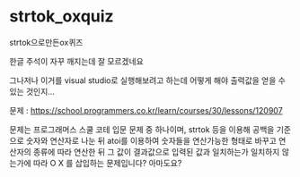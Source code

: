 # strtok_oxquiz
 strtok으로만든ox퀴즈

한글 주석이 자꾸 깨지는데 잘 모르겠네요

그나저나 이거를 visual studio로 실행해보려고 하는데 어떻게 해야 출력값을 얻을 수 있는 것인지...

문제 : https://school.programmers.co.kr/learn/courses/30/lessons/120907

문제는 프로그래머스 스쿨 코테 입문 문제 중 하나이며, strtok 등을 이용해 공백을 기준으로 숫자와 연산자로 나눈 뒤 atoi를 이용하여 숫자들을 연산가능한 형태로 바꾸고 연산자의 종류에 따라 연산한 뒤 그 값이 결과값으로 입력된 값과 일치하는가 일치하지 않는가에 따라 O X 를 삽입하는 문제입니다?
아마도요? 